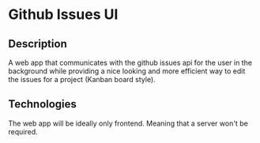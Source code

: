 # Github Issues UI

## Description

A web app that communicates with the github issues api for the user in the background while providing a nice looking and more efficient way to edit the issues for a project (Kanban board style).

## Technologies

The web app will be ideally only frontend. Meaning that a server won't be required.
